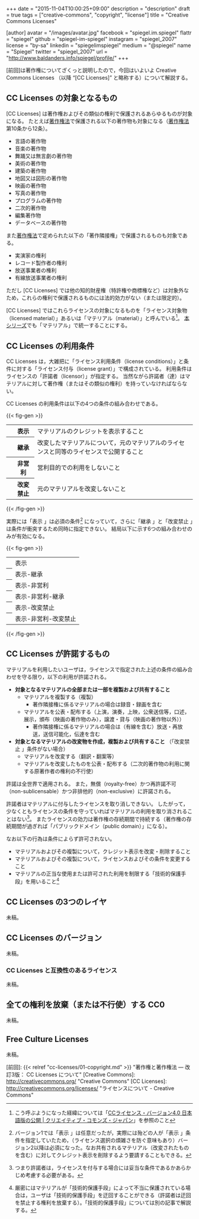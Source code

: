 +++
date = "2015-11-04T10:00:25+09:00"
description = "description"
draft = true
tags = ["creative-commons", "copyright", "license"]
title = "Creative Commons Licenses"

[author]
  avatar = "/images/avatar.jpg"
  facebook = "spiegel.im.spiegel"
  flattr = "spiegel"
  github = "spiegel-im-spiegel"
  instagram = "spiegel_2007"
  license = "by-sa"
  linkedin = "spiegelimspiegel"
  medium = "@spiegel"
  name = "Spiegel"
  twitter = "spiegel_2007"
  url = "http://www.baldanders.info/spiegel/profile/"
+++

[前回]は著作権についてざくっと説明したので，今回はいよいよ Creative Commons Licenses （以降 “[CC Licenses]” と略称する）について解説する。

## CC Licenses の対象となるもの

[CC Licenses] は著作権およびその類似の権利で保護されるあらゆるものが対象になる。
たとえば[著作権法]で保護される以下の著作物も対象になる（[著作権法] 第10条から12条）。

- 言語の著作物
- 音楽の著作物
- 舞踊又は無言劇の著作物
- 美術の著作物
- 建築の著作物
- 地図又は図形の著作物
- 映画の著作物
- 写真の著作物
- プログラムの著作物
- 二次的著作物
- 編集著作物
- データベースの著作物

また[著作権法]で定められた以下の「著作隣接権」で保護されるものも対象である。

- 実演家の権利
- レコード製作者の権利
- 放送事業者の権利
- 有線放送事業者の権利

ただし [CC Licenses] では他の知的財産権（特許権や商標権など）は対象外なため，これらの権利で保護されるものには法的効力がない（または限定的）。

[CC Licenses] ではこれらライセンスの対象になるものを「ライセンス対象物（licensed material）」あるいは「マテリアル（material）」と呼んでいる[^a]。
[本シリーズ]でも「マテリアル」で統一することにする。

[^a]: こう呼ぶようになった経緯については「[CCライセンス・バージョン4.0 日本語版の公開 | クリエイティブ・コモンズ・ジャパン](http://creativecommons.jp/2015/07/15/cc%E3%83%A9%E3%82%A4%E3%82%BB%E3%83%B3%E3%82%B9%E3%83%BB%E3%83%90%E3%83%BC%E3%82%B8%E3%83%A7%E3%83%B34-0-%E6%97%A5%E6%9C%AC%E8%AA%9E%E7%89%88%E3%81%AE%E5%85%AC%E9%96%8B/)」を参照のこと

## CC Licenses の利用条件

CC Licenses は，大雑把に「ライセンス利用条件（license conditions）」と条件に対する「ライセンス付与（license grant）」で構成されている。
利用条件はライセンスの「許諾者（licensor）」が指定する。
当然ながら許諾者（達）はマテリアルに対して著作権（またはその類似の権利）を持っていなければならない。

CC Licenses の利用条件は以下の4つの条件の組み合わせである。

{{< fig-gen >}}
<table>
<tbody>
<tr><th class='left'><i class="cc cc-by cc-2x"></i></th><th class='left'>表示</th><td>マテリアルのクレジットを表示すること</td></tr>
<tr><th class='left'><i class="cc cc-sa cc-2x"></i></th><th class='left'>継承</th><td>改変したマテリアルについて，元のマテリアルのライセンスと同等のライセンスで公開すること</td></tr>
<tr><th class='left'><i class="cc cc-nc cc-2x"></i>
                     <i class="cc cc-nc-eu cc-2x"></i>
                     <i class="cc cc-nc-jp cc-2x"></i></th><th class='left'>非営利</th><td>営利目的での利用をしないこと</td></tr>
<tr><th class='left'><i class="cc cc-nd cc-2x"></i></th><th class='left'>改変禁止</th><td>元のマテリアルを改変しないこと</td></tr>
</tbody>
</table>
{{< /fig-gen >}}

実際には「表示 <i class="cc cc-by"></i>」は必須の条件[^b] になっていて，さらに「継承 <i class="cc cc-sa"></i>」と「改変禁止 <i class="cc cc-nd"></i>」は条件が衝突するため同時に指定できない。
結局以下に示す6つの組み合わせのみが有効になる。

[^b]: バージョン1では「表示 <i class="cc cc-by"></i>」は任意だったが，実際には殆どの人が「表示 <i class="cc cc-by"></i>」条件を指定していたため，（ライセンス選択の煩雑さを防ぐ意味もあり）バージョン2以降は必須になった。なお共有されるマテリアル（改変されたものを含む）に対してクレジット表示を削除するよう要請することもできる。

{{< fig-gen >}}
<table>
<tbody>
<tr><th class='left'><i class="cc cc-BY cc-2x"></i>      </th><td>表示</td></tr>
<tr><th class='left'><i class="cc cc-by-sa cc-2x"></i>   </th><td>表示-継承</td></tr>
<tr><th class='left'><i class="cc cc-by-nc cc-2x"></i>   </th><td>表示-非営利</td></tr>
<tr><th class='left'><i class="cc cc-by-nc-sa cc-2x"></i></th><td>表示-非営利-継承</td></tr>
<tr><th class='left'><i class="cc cc-by-nd cc-2x"></i>   </th><td>表示-改変禁止</td></tr>
<tr><th class='left'><i class="cc cc-by-nc-nd cc-2x"></i></th><td>表示-非営利-改変禁止</td></tr>
</tbody>
</table>
{{< /fig-gen >}}

## CC Licenses が許諾するもの

マテリアルを利用したいユーザは，ライセンスで指定された上述の条件の組み合わせを守る限り，以下の利用が許諾される。

- **対象となるマテリアルの全部または一部を複製および共有すること**
    - マテリアルを複製する（複製）
        - 著作隣接権に係るマテリアルの場合は録音・録画を含む
    - マテリアルを公表・配布する（上演，演奏，上映，公衆送信等，口述，展示，頒布（映画の著作物のみ），譲渡・貸与（映画の著作物以外））
        - 著作隣接権に係るマテリアルの場合は（有線を含む）放送・再放送，送信可能化，伝達を含む
- **対象となるマテリアルの改変物を作成，複製および共有すること** （「改変禁止 <i class="cc cc-nd"></i>」条件がない場合）
    - マテリアルを改変する（翻訳・翻案等）
    - マテリアルを改変したものを公表・配布する（二次的著作物の利用に関する原著作者の権利の不行使）

許諾は全世界で適用される。
また，無償（royalty-free）かつ再許諾不可（non-sublicensable）かつ非排他的（non-exclusive）に許諾される。

許諾者はマテリアルに付与したライセンスを取り消しできない。
したがって，少なくともライセンスの条件を守っていればマテリアルの利用を取り消されることはない[^c]。
またライセンスの効力は著作権の存続期間で持続する（著作権の存続期間が過ぎれば「パブリックドメイン（public domain）」になる）。

[^c]: つまり許諾者は，ライセンスを付与する場合には妥当な条件であるかあらかじめ考慮する必要がある。

なお以下の行為は条件によらず許可されない。

- マテリアルおよびその複製について，クレジット表示を改変・削除すること
- マテリアルおよびその複製について，ライセンスおよびその条件を変更すること
- マテリアルの正当な使用または許可された利用を制限する「技術的保護手段」を用いること[^d]

[^d]: 厳密にはマテリアルが「技術的保護手段」によって不当に保護されている場合は，ユーザは「技術的保護手段」を迂回することができる（許諾者は迂回を禁止する権利を放棄する）。「技術的保護手段」については別の記事で解説する。

## CC Licenses の3つのレイヤ

未稿。

## CC Licenses のバージョン

未稿。

### CC Licenses と互換性のあるライセンス

未稿。

## 全ての権利を放棄（または不行使）する CC0

未稿。

## Free Culture Licenses

未稿。

[本シリーズ]: /cc-licenses "改訂3版： CC-License について — text.Baldanders.info"
[著作権法]: http://law.e-gov.go.jp/htmldata/S45/S45HO048.html "著作権法"
[前回]: {{< relref "cc-licenses/01-copyright.md" >}} "著作権と著作権法 — 改訂3版： CC Licenses について"
[Creative Commons]: http://creativecommons.org/ "Creative Commons"
[CC Licenses]: http://creativecommons.org/licenses/ "ライセンスについて - Creative Commons"